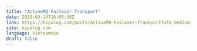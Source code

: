 ```yaml
---
title: "ActiveMQ Failover Transport"
date: 2020-03-14T16:05:30Z
link: https://kipalog.com/posts/ActiveMQ-Failover-Transport?utm_medium=RSS&utm_source=news.12bit.vn
site: kipalog.com
language: Vietnamese
draft: false
---
```

